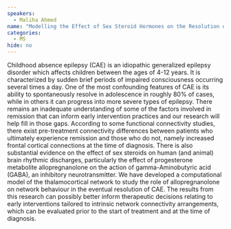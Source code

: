 ```yaml
---
speakers:
  - Maliha Ahmed
name: "Modelling the Effect of Sex Steroid Hormones on the Resolution of Absence Seizures"
categories:
  - MS
hide: no
---
```

Childhood absence epilepsy (CAE) is an idiopathic generalized epilepsy disorder which affects children between the ages of 4-12 years. It is characterized by sudden brief periods of impaired consciousness occurring several times a day. One of the most confounding features of CAE is its ability to spontaneously resolve in adolescence in roughly 80% of cases, while in others it can progress into more severe types of epilepsy. There remains an inadequate understanding of some of the factors involved in remission that can inform early intervention practices and our research will help fill in those gaps. According to some functional connectivity studies, there exist pre-treatment connectivity differences between patients who ultimately experience remission and those who do not, namely increased frontal cortical connections at the time of diagnosis. There is also substantial evidence on the effect of sex steroids on human (and animal) brain rhythmic discharges, particularly the effect of progesterone metabolite allopregnanolone on the action of gamma-Aminobutyric acid (GABA), an inhibitory neurotransmitter. We have developed a computational model of the thalamocortical network to study the role of allopregnanolone on network behaviour in the eventual resolution of CAE. The results from this research can possibly better inform therapeutic decisions relating to early interventions tailored to intrinsic network connectivity arrangements, which can be evaluated prior to the start of treatment and at the time of diagnosis.
